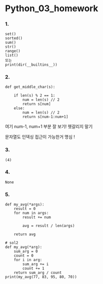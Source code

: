 # Python_03_homework

##### 

### 1.

```
set()
sorted()
sum()
str()
range()
list()
또는
print(dir(__builtins__))
```



### 2.

```
def get_middle_char(s):
    
    if len(s) % 2 == 1:
        num = len(s) // 2
        return s[num]
    else:
        num = len(s) // 2
        return s[num-1:num+1]
```

여기 num-1, num+1 부분 잘 보기! 헷갈리지 말기

문자열도 인덱싱 접근이 가능한거 명심 !

### 3. 

```
(4)
```



### 4. 

```
None
```



### 5. 

```
def my_avg(*args):
    result = 0
    for num in args:
        result += num
        
        avg = result / len(args) 

    return avg
```

```
# sol2
def my_avg(*arg):
    sum_arg = 0
    count = 0
    for i in arg:
        sum_arg += i
        count += 1
    return sum_arg / count
print(my_avg(77, 83, 95, 80, 70))
```

